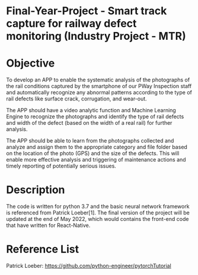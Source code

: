 # Final-Year-Project - Smart track capture for railway defect monitoring (Industry Project - MTR)

# Objective
To develop an APP to enable the systematic analysis of the photographs of the rail conditions captured by the smartphone of our PWay Inspection staff and automatically recognize any abnormal patterns according to the type of rail defects like surface crack, corrugation, and wear-out. 

The APP should have a video analytic function and Machine Learning Engine to recognize the photographs and identify the type of rail defects and width of the defect (based on the width of a real rail) for further analysis.

The APP should be able to learn from the photographs collected and analyze and assign them to the appropriate category and file folder based on the location of the photo (GPS) and the size of the defects. This will enable more effective analysis and triggering of maintenance actions and timely reporting of potentially serious issues.

# Description
The code is written for python 3.7 and the basic neural network framework is referenced from Patrick Loeber[1]. The final version of the project will be updated at the end of May 2022, which would contains the front-end code that have written for React-Native.



# Reference List
Patrick Loeber: https://github.com/python-engineer/pytorchTutorial
